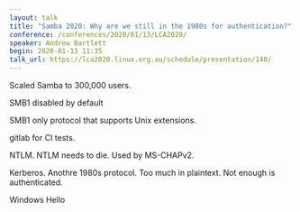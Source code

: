 ```yaml
---
layout: talk
title: "Samba 2020: Why are we still in the 1980s for authentication?"
conference: /conferences/2020/01/13/LCA2020/
speaker: Andrew Bartlett
begin: 2020-01-13 11:35
talk_url: https://lca2020.linux.org.au/schedule/presentation/140/
---
```

Scaled Samba to 300,000 users.

SMB1 disabled by default

SMB1 only protocol that supports Unix extensions.

gitlab for CI tests.

NTLM. NTLM needs to die. Used by MS-CHAPv2.

Kerberos. Anothre 1980s protocol. Too much in plaintext. Not enough
is authenticated.

Windows Hello
